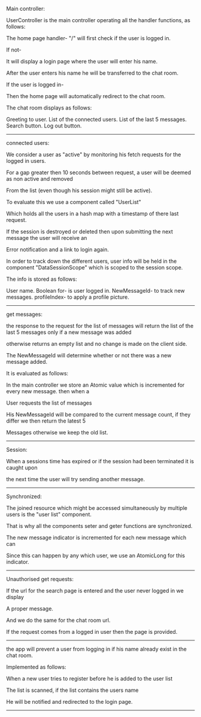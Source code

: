 Main controller:

UserController is the main controller operating all the handler functions, as follows:

The home page handler- "/" will first check if the user is logged in.

If not-

It will display a login page where the user will enter his name.

After the user enters his name he will be transferred to the chat room.

If the user is logged in-

Then the home page will automatically redirect to the chat room.

The chat room displays as follows:

Greeting to user.
List of the connected users.
List of the last 5 messages.
Search button.
Log out button.

-------------------------------------------------------------------------------------------
connected users:

We consider a user as "active" by monitoring his fetch requests for the logged in users.

For a gap greater then 10 seconds between request, a user will be deemed as non active and removed

From the list (even though his session might still be active).

To evaluate this we use a component called "UserList"

Which holds all the users in a hash map with a timestamp of there last request.

If the session is destroyed or deleted then upon submitting the next message the user will receive an

Error notification and a link to login again.

In order to track down the different users, user info will be held in the component "DataSessionScope" which is scoped to the session scope.

The info is stored as follows:

User name.
Boolean for- is user logged in.
NewMessageId- to track new messages.
profileIndex- to apply a profile picture.

-------------------------------------------------------------------------------------------
get messages:

the response to the request for the list of messages will return the list of the last 5 messages only if a new message was added

otherwise returns an empty list and no change is made on the client side.

The NewMessageId will determine whether or not there was a new message added.

It is evaluated as follows:

In the main controller we store an Atomic value which is incremented for every new message. then when a

User requests the list of messages

His NewMessageId will be compared to the current message count, if they differ we then return the latest 5

Messages otherwise we keep the old list.

-------------------------------------------------------------------------------------------
Session:

When a sessions time has expired or if the session had been terminated it is caught upon

the next time the user will try sending another message.

-------------------------------------------------------------------------------------------
Synchronized:

The joined resource which might be accessed simultaneously by multiple users is the "user list" component.

That is why all the components seter and geter functions are synchronized.

The new message indicator is incremented for each new message which can

Since this can happen by any which user, we use an AtomicLong for this indicator.

-------------------------------------------------------------------------------------------
Unauthorised get requests:

If the url for the search page is entered and the user never logged in we display

A proper message.

And we do the same for the chat room url.

If the request comes from a logged in user then the page is provided.

-------------------------------------------------------------------------------------------
the app will prevent a user from logging in if his name already exist in the chat room.

Implemented as follows:

When a new user tries to register before he is added to the user list

The list is scanned, if the list contains the users name

He will be notified and redirected to the login page.

-------------------------------------------------------------------------------------------
